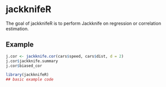 
# jackknifeR

<!-- badges: start -->
<!-- badges: end -->

The goal of jackknifeR is to perform Jackknife on regression or correlation estimation.

## Example
``` r
j.cor <- jackknife.cor(cars$speed, cars$dist, d = 2)
j.cor$jackknife.summary
j.cor$biased_cor
```
``` r
library(jackknifeR)
## basic example code
```

